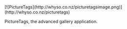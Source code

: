 <p class="f">
[![PictureTags](http://whyso.co.nz/picturetagsimage.png)](http://whyso.co.nz/picturetags)

PictureTags, the advanced gallery application.
</p>
